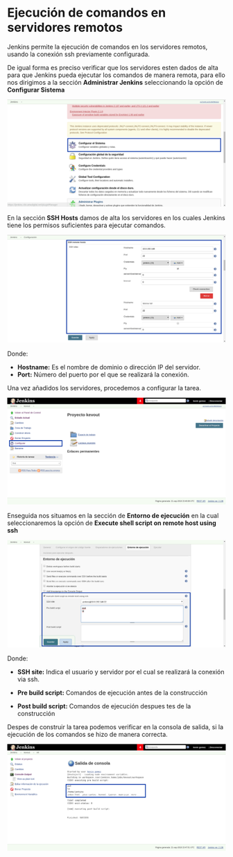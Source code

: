 # Ejecución de comandos en servidores remotos

Jenkins permite la ejecución de comandos en los servidores remotos, usando la conexión ssh previamente configurada.

De igual forma es preciso verificar que los servidores esten dados de alta para que Jenkins pueda ejecutar los comandos de manera remota, para ello nos dirigimos a la sección **Administrar Jenkins** seleccionando la opción de **Configurar Sistema**

![Configurar Sistema](jenkins_imagenes/configurar_sistema.png)

En la sección **SSH Hosts** damos de alta los servidores en los cuales Jenkins tiene los permisos suficientes para ejecutar comandos.

![ssh_remote](jenkins_imagenes/ssh_remote_hosts.png)

Donde:
* **Hostname:** Es el nombre de dominio o dirección IP del servidor.
* **Port:** Número del puerto por el que se realizará la conexión.

Una vez añadidos los servidores, procedemos a configurar la tarea.

![Configurar proyecto](jenkins_imagenes/configurar_proyecto.png)

Enseguida nos situamos en la sección de **Entorno de ejecución** en la cual seleccionaremos la opción de **Execute shell script on remote host using ssh**

![Entorno de ejecución](jenkins_imagenes/entorno_ejecucion_execute.png)

Donde:
* **SSH site:** Indica el usuario y servidor por el cual se realizará la conexión via ssh.

* **Pre build script:** Comandos de ejecución antes de la construcción

* **Post build script:** Comandos de ejecución despues tes de la construcción

Despes de construir la tarea podemos verificar en la consola de salida, si la ejecución de los comandos se hizo  de manera correcta.

![Salida](jenkins_imagenes/salida_execute.png)